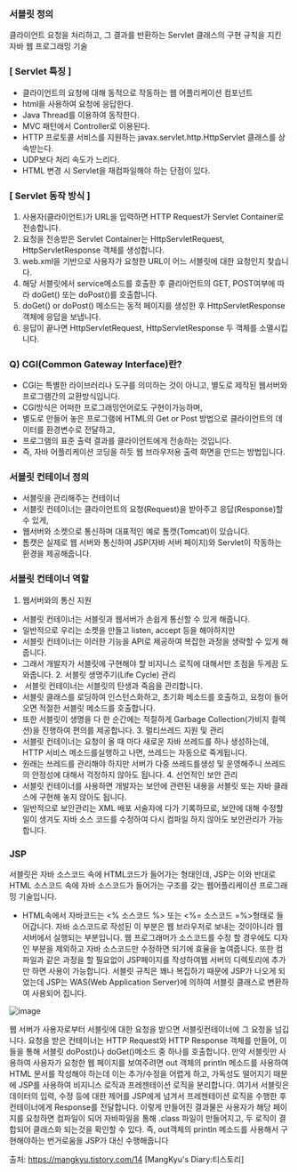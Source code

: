 ### 서블릿 정의
클라이언트 요청을 처리하고, 그 결과를 반환하는 Servlet 클래스의 구현 규칙을 지킨 자바 웹 프로그래밍 기술

### [ Servlet 특징 ]
- 클라이언트의 요청에 대해 동적으로 작동하는 웹 어플리케이션 컴포넌트
- html을 사용하여 요청에 응답한다.
- Java Thread를 이용하여 동작한다.
- MVC 패턴에서 Controller로 이용된다.
- HTTP 프로토콜 서비스를 지원하는 javax.servlet.http.HttpServlet 클래스를 상속받는다.
- UDP보다 처리 속도가 느리다.
- HTML 변경 시 Servlet을 재컴파일해야 하는 단점이 있다.

### [ Servlet 동작 방식 ]
1. 사용자(클라이언트)가 URL을 입력하면 HTTP Request가 Servlet Container로 전송합니다.
2. 요청을 전송받은 Servlet Container는 HttpServletRequest, HttpServletResponse 객체를 생성합니다.
3. web.xml을 기반으로 사용자가 요청한 URL이 어느 서블릿에 대한 요청인지 찾습니다.
4. 해당 서블릿에서 service메소드를 호출한 후 클리아언트의 GET, POST여부에 따라 doGet() 또는 doPost()를 호출합니다.
5. doGet() or doPost() 메소드는 동적 페이지를 생성한 후 HttpServletResponse객체에 응답을 보냅니다.
6. 응답이 끝나면 HttpServletRequest, HttpServletResponse 두 객체를 소멸시킵니다.

### Q) CGI(Common Gateway Interface)란?
- CGI는 특별한 라이브러리나 도구를 의미하는 것이 아니고, 별도로 제작된 웹서버와 프로그램간의 교환방식입니다.
-  CGI방식은 어떠한 프로그래밍언어로도 구현이가능하며,
-  별도로 만들어 놓은 프로그램에 HTML의 Get or Post 방법으로 클라이언트의 데이터를 환경변수로 전달하고,
-   프로그램의 표준 출력 결과를 클라이언트에게 전송하는 것입니다.
-   즉, 자바 어플리케이션 코딩을 하듯 웹 브라우저용 출력 화면을 만드는 방법입니다.

### 서블릿 컨테이너 정의
- 서블릿을 관리해주는 컨테이너
- 서블릿 컨테이너는 클라이언트의 요청(Request)을 받아주고 응답(Response)할 수 있게,
-  웹서버와 소켓으로 통신하며 대표적인 예로 톰캣(Tomcat)이 있습니다.
-   톰캣은 실제로 웹 서버와 통신하여 JSP(자바 서버 페이지)와 Servlet이 작동하는 환경을 제공해줍니다.
### 서블릿 컨테이너 역할
 1. 웹서버와의 통신 지원
- 서블릿 컨테이너는 서블릿과 웹서버가 손쉽게 통신할 수 있게 해줍니다.
- 일반적으로 우리는 소켓을 만들고 listen, accept 등을 해야하지만
- 서블릿 컨테이너는 이러한 기능을 API로 제공하여 복잡한 과정을 생략할 수 있게 해줍니다.
- 그래서 개발자가 서블릿에 구현해야 할 비지니스 로직에 대해서만 초점을 두게끔 도와줍니다.
2. 서블릿 생명주기(Life Cycle) 관리
-  서블릿 컨테이너는 서블릿의 탄생과 죽음을 관리합니다.
- 서블릿 클래스를 로딩하여 인스턴스화하고, 초기화 메소드를 호출하고, 요청이 들어오면 적절한 서블릿 메소드를 호출합니다.
- 또한 서블릿이 생명을 다 한 순간에는 적절하게 Garbage Collection(가비지 컬렉션)을 진행하여 편의를 제공합니다.
3. 멀티쓰레드 지원 및 관리
- 서블릿 컨테이너는 요청이 올 때 마다 새로운 자바 쓰레드를 하나 생성하는데, HTTP 서비스 메소드를실행하고 나면, 쓰레드는 자동으로 죽게됩니다.
-  원래는 쓰레드를 관리해야 하지만 서버가 다중 쓰레드를생성 및 운영해주니 쓰레드의 안정성에 대해서 걱정하지 않아도 됩니다.
4. 선언적인 보안 관리
-  서블릿 컨테이너를 사용하면 개발자는 보안에 관련된 내용을 서블릿 또는 자바 클래스에 구현해 놓지 않아도 됩니다.
-  일반적으로 보안관리는 XML 배포 서술자에 다가 기록하므로, 보안에 대해 수정할 일이 생겨도 자바 소스 코드를 수정하여 다시 컴파일 하지 않아도 보안관리가 가능합니다.

### JSP
서블릿은 자바 소스코드 속에 HTML코드가 들어가는 형태인데, JSP는 이와 반대로 HTML 소스코드 속에 자바 소스코드가 들어가는 구조를 갖는 웹어플리케이션 프로그래밍 기술입니다. 
- HTML속에서 자바코드는 <% 소스코드 %> 또는 <%= 소스코드 =%>형태로 들어갑니다. 자바 소스코드로 작성된 이 부분은 웹 브라우저로 보내는 것이아니라 웹 서버에서 실행되는 부분입니다. 웹 프로그래머가 소스코드를 수정 할 경우에도 디자인 부분을 제외하고 자바 소스코드만 수정하면 되기에 효율을 높여줍니다. 또한 컴파일과 같은 과정을 할 필요없이 JSP페이지를 작성하여웹 서버의 디렉토리에 추가만 하면 사용이 가능합니다. 서블릿 규칙은 꽤나 복집하기 때문에 JSP가 나오게 되었는데 JSP는 WAS(Web Application Server)에 의하여 서블릿 클래스로 변환하여 사용되어 집니다. 

![image](https://github.com/jyzayu/TIL/assets/55649979/fc43afe6-224b-41c0-927e-a2d1983c4112)


웹 서버가 사용자로부터 서블릿에 대한 요청을 받으면 서블릿컨테이너에 그 요청을 넘깁니다. 요청을 받은 컨테이너는 HTTP Request와 HTTP Response 객체를 만들어, 이들을 통해 서블릿 doPost()나 doGet()메소드 중 하나를 호출합니다. 만약 서블릿만 사용하여 사용자가 요청한 웹 페이지를 보여주려면 out 객체의 println 메소드를 사용하여 HTML 문서를 작성해야 하는데 이는 추가/수정을 어렵게 하고, 가독성도 떨어지기 때문에 JSP를 사용하여 비지니스 로직과 프레젠테이션 로직을 분리합니다. 여기서 서블릿은 데이터의 입력, 수정 등에 대한 제어를 JSP에게 넘겨서 프레젠테이션 로직을 수행한 후 컨테이너에게 Response를 전달합니다. 이렇게 만들어진 결과물은 사용자가 해당 페이지를 요청하면 컴파일이 되어 자바파일을 통해 .class 파일이 만들어지고, 두 로직이 결합되어 클래스화 되는것을 확인할 수 있다. 즉, out객체의 println 메소드를 사용해서 구현해야하는 번거로움을 JSP가 대신 수행해줍니다
                    

출처: https://mangkyu.tistory.com/14 [MangKyu's Diary:티스토리]
